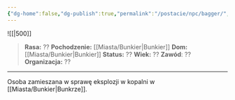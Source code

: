 ```yaml
---
{"dg-home":false,"dg-publish":true,"permalink":"/postacie/npc/bagger/","dgPassFrontmatter":true}
---
```


![[|500]]

> **Rasa:** ??
> **Pochodzenie:** [[Miasta/Bunkier\|Bunkier]]
> **Dom:** [[Miasta/Bunkier\|Bunkier]]
> **Status:** ??
> **Wiek:** ??
> **Zawód**: ??
> **Organizacja:** ??

---

Osoba zamieszana w sprawę eksplozji w kopalni w [[Miasta/Bunkier\|Bunkrze]].
